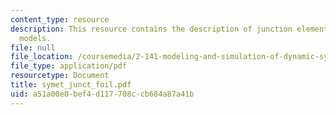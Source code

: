 ```yaml
---
content_type: resource
description: This resource contains the description of junction elements in network
  models.
file: null
file_location: /coursemedia/2-141-modeling-and-simulation-of-dynamic-systems-fall-2006/a51a00e0bef4d117708ccb684a87a41b_symet_junct_foil.pdf
file_type: application/pdf
resourcetype: Document
title: symet_junct_foil.pdf
uid: a51a00e0-bef4-d117-708c-cb684a87a41b
---
```

